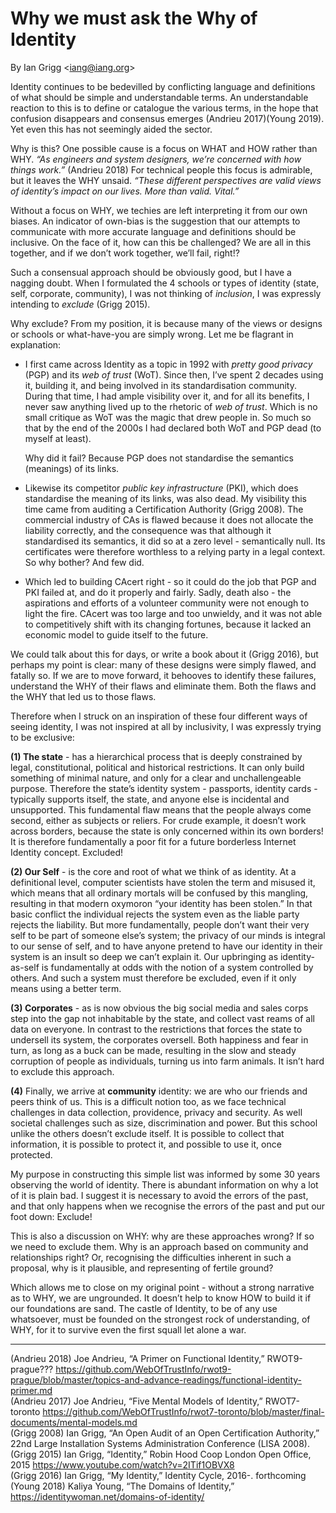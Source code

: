 Why we must ask the Why of Identity
===========================

By Ian Grigg &lt;iang@iang.org&gt;

Identity continues to be bedevilled by conflicting language and definitions of what should be simple and understandable terms. An understandable reaction to this is to define or catalogue the various terms, in the hope that confusion disappears and consensus emerges (Andrieu 2017)(Young 2019). Yet even this has not seemingly aided the sector.

Why is this? One possible cause is a focus on WHAT and HOW rather than WHY.  _“As engineers and system designers, we’re concerned with how things work.”_ (Andrieu 2018) For technical people this focus is admirable, but it leaves the WHY unsaid. _“These different perspectives are valid views of identity’s impact on our lives. More than valid. _Vital_.”_

Without a focus on WHY, we techies are left interpreting it from our own biases. An indicator of own-bias is the suggestion that our attempts to communicate with more accurate language and definitions should be inclusive. On the face of it, how can this be challenged? We are all in this together, and if we don’t work together, we’ll fail, right!?

Such a consensual approach should be obviously good, but I have a nagging doubt. When I formulated the 4 schools or types of identity (state, self, corporate, community), I was not thinking of _inclusion_, I was expressly intending to _exclude_ (Grigg 2015).

Why exclude? From my position, it is because many of the views or designs or schools or what-have-you are simply wrong. Let me be flagrant in explanation:

- I first came across Identity as a topic in 1992 with _pretty good privacy_ (PGP) and its _web of trust_ (WoT). Since then, I’ve spent 2 decades using it, building it, and being involved in its standardisation community. During that time, I had ample visibility over it, and for all its benefits, I never saw anything lived up to the rhetoric of _web of trust_. Which is no small critique as WoT was the magic that drew people in. So much so that by the end of the 2000s I had declared both WoT and PGP dead (to myself at least).

  Why did it fail? Because PGP does not standardise the semantics (meanings) of its links.

- Likewise its competitor _public key infrastructure_ (PKI), which does standardise the meaning of its links, was also dead. My visibility this time came from auditing a Certification Authority (Grigg 2008). The commercial industry of CAs is flawed because it does not allocate the liability correctly, and the consequence was that although it standardised its semantics, it did so at a zero level - semantically null. Its certificates were therefore worthless to a relying party in a legal context. So why bother? And few did.

-  Which led to building CAcert right - so it could do the job that PGP and PKI failed at, and do it properly and fairly.  Sadly, death also - the aspirations and efforts of a volunteer community were not enough to light the fire. CAcert was too large and too unwieldy, and it was not able to competitively shift with its changing fortunes, because it lacked an economic model to guide itself to the future.

We could talk about this for days, or write a book about it (Grigg 2016), but perhaps my point is clear:  many of these designs were simply flawed, and fatally so. If we are to move forward, it behooves to identify these failures, understand the WHY of their flaws and eliminate them.  Both the flaws and the WHY that led us to those flaws.

Therefore when I struck on an inspiration of these four different ways of seeing identity, I was not inspired at all by inclusivity, I was expressly trying to be exclusive:

**(1) The state** - has a hierarchical process that is deeply constrained by legal, constitutional, political and historical restrictions. It can only build something of minimal nature, and only for a clear and unchallengeable purpose. Therefore the state’s identity system - passports, identity cards - typically supports itself, the state, and anyone else is incidental and unsupported. This fundamental flaw means that the people always come second, either as subjects or reliers. For crude example, it doesn’t work across borders, because the state is only concerned within its own borders! It is therefore fundamentally a poor fit for a future borderless Internet Identity concept. Excluded!

**(2) Our Self** - is the core and root of what we think of as identity. At a definitional level, computer scientists have stolen the term and misused it, which means that all ordinary mortals will be confused by this mangling, resulting in that modern oxymoron “your identity has been stolen.” In that basic conflict the individual rejects the system even as the liable party rejects the liability. But more fundamentally, people don’t want their very self to be part of someone else’s system; the privacy of our minds is integral to our sense of self, and to have anyone pretend to have our identity in their system is an insult so deep we can’t explain it. Our upbringing as identity-as-self is fundamentally at odds with the notion of a system controlled by others. And such a system must therefore be excluded, even if it only means using a better term.

**(3) Corporates** - as is now obvious the big social media and sales corps step into the gap not inhabitable by the state, and collect vast reams of all data on everyone. In contrast to the restrictions that forces the state to undersell its system, the corporates oversell. Both happiness and fear in turn, as long as a buck can be made, resulting in the slow and steady corruption of people as individuals, turning us into farm animals. It isn’t hard to exclude this approach.

**(4)** Finally, we arrive at **community** identity:  we are who our friends and peers think of us. This is a difficult notion too, as we face technical challenges in data collection, providence, privacy and security. As well societal challenges such as size, discrimination and power. But this school unlike the others doesn’t exclude itself. It is possible to collect that information, it is possible to protect it, and possible to use it, once protected.

My purpose in constructing this simple list was informed by some 30 years observing the world of identity. There is abundant information on why a lot of it is plain bad. I suggest it is necessary to avoid the errors of the past, and that only happens when we recognise the errors of the past and put our foot down:  Exclude!

This is also a discussion on WHY:  why are these approaches wrong? If so we need to exclude them. Why is an approach based on community and relationships right? Or, recognising the difficulties inherent in such a proposal, why is it plausible, and representing of fertile ground?

Which allows me to close on my original point - without a strong narrative as to WHY, we are ungrounded. It doesn’t help to know HOW to build it if our foundations are sand. The castle of Identity, to be of any use whatsoever, must be founded on the strongest rock of understanding, of WHY, for it to survive even the first squall let alone a war.



----
(Andrieu 2018) Joe Andrieu, “A Primer on Functional Identity,” RWOT9-prague??? https://github.com/WebOfTrustInfo/rwot9-prague/blob/master/topics-and-advance-readings/functional-identity-primer.md  
(Andrieu 2017) Joe Andrieu, “Five Mental Models of Identity,” RWOT7-toronto https://github.com/WebOfTrustInfo/rwot7-toronto/blob/master/final-documents/mental-models.md  
(Grigg 2008) Ian Grigg, “An Open Audit of an Open Certification Authority,” 22nd Large Installation Systems Administration Conference (LISA 2008).  
(Grigg 2015) Ian Grigg, “Identity,” Robin Hood Coop London Open Office, 2015 https://www.youtube.com/watch?v=2ITif1OBVX8  
(Grigg 2016) Ian Grigg, “My Identity,” Identity Cycle, 2016-. forthcoming  
(Young 2018) Kaliya Young, “The Domains of Identity,” https://identitywoman.net/domains-of-identity/  
